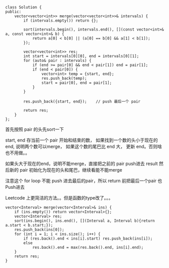 ```
class Solution {
public:
    vector<vector<int>> merge(vector<vector<int>>& intervals) {
        if (intervals.empty()) return {};
        
        sort(intervals.begin(), intervals.end(), [](const vector<int>& a, const vector<int>& b) {
            return a[0] < b[0] || (a[0] == b[0] && a[1] < b[1]);
        });
        
        vector<vector<int>> res;
        int start = intervals[0][0], end = intervals[0][1];
        for (auto& pair : intervals) {
            if (end >= pair[0] && end < pair[1]) end = pair[1];
            if (end < pair[0]) {
                vector<int> temp = {start, end};
                res.push_back(temp);
                start = pair[0], end = pair[1];
            }
        }
        
        res.push_back({start, end});    // push 最后一个 pair
        
        return res;
    }
};
```

首先按照 pair 的头先sort一下

start, end 存当前一个 pair 开始和结束的数，
如果找到一个数的头小于现在的end, 说明两个数可以merge，
如果这个数的尾巴比 end 大， 更新 end。否则啥也不用做。。

如果头大于现在的end，说明不能merge，直接把之前的 pair push进去 result
然后新的 pair 初始化为现在的头和尾巴，继续看能不能merge

注意这个 for loop 不能 push 进去最后的pair，所以 return 前把最后一个pair 也Push进去





Leetcode 上更简洁的方法。。但是函数的type改了。。。
```
vector<Interval> merge(vector<Interval>& ins) {
    if (ins.empty()) return vector<Interval>{};
    vector<Interval> res;
    sort(ins.begin(), ins.end(), [](Interval a, Interval b){return a.start < b.start;});
    res.push_back(ins[0]);
    for (int i = 1; i < ins.size(); i++) {
        if (res.back().end < ins[i].start) res.push_back(ins[i]);
        else
            res.back().end = max(res.back().end, ins[i].end);
    }
    return res;
}
```